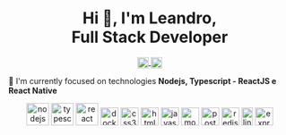 <h1 align="center">
  Hi 👋, I'm Leandro, <br />
  Full Stack Developer
</h1>

<p align="center">
  <a href="https://linkedin.com/in/www.linkedin.com/in/leandro-guezin-jr" target="blank">
    <img align="center" src="https://cdn.jsdelivr.net/npm/simple-icons@3.0.1/icons/linkedin.svg" alt="www.linkedin.com/in/leandro-guezin-jr" height="20" width="20" />
  </a>
  <a href="https://twitter.com/@guezinjr" target="blank">
    <img align="center" src="https://cdn.jsdelivr.net/npm/simple-icons@3.0.1/icons/twitter.svg" alt="@guezinjr" height="20" width="20" />
  </a>
</p>

🚀 I'm currently focused on technologies **Nodejs, Typescript - ReactJS e React Native**



<p align="center">
  <img src="https://devicons.github.io/devicon/devicon.git/icons/nodejs/nodejs-original-wordmark.svg" alt="nodejs" width="40" height="40"/>
  <img src="https://devicons.github.io/devicon/devicon.git/icons/typescript/typescript-original.svg" alt="typescript" width="40" height="40"/>
  <img src="https://devicons.github.io/devicon/devicon.git/icons/react/react-original-wordmark.svg" alt="react" width="40" height="40"/>
  <img src="https://devicons.github.io/devicon/devicon.git/icons/docker/docker-original-wordmark.svg" alt="docker" width="32" height="32"/>
  <img src="https://devicons.github.io/devicon/devicon.git/icons/css3/css3-original-wordmark.svg" alt="css3" width="32" height="32"/> 
  <img src="https://devicons.github.io/devicon/devicon.git/icons/html5/html5-original-wordmark.svg" alt="html5" width="32" height="32"/>
  <img src="https://devicons.github.io/devicon/devicon.git/icons/javascript/javascript-original.svg" alt="javascript" width="32" height="32"/>
  <img src="https://devicons.github.io/devicon/devicon.git/icons/mongodb/mongodb-original-wordmark.svg" alt="mongodb" width="32" height="32"/>
  <img src="https://devicons.github.io/devicon/devicon.git/icons/postgresql/postgresql-original-wordmark.svg" alt="postgresql" width="32" height="32"/>
  <img src="https://devicons.github.io/devicon/devicon.git/icons/redis/redis-original-wordmark.svg" alt="redis" width="32" height="32"/>
  <img src="https://devicons.github.io/devicon/devicon.git/icons/linux/linux-original.svg" alt="linux" width="20" height="32"/>
  <img src="https://devicons.github.io/devicon/devicon.git/icons/express/express-original-wordmark.svg" alt="express" width="32" height="32"/>
</p>


